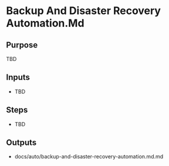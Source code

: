 # Backup And Disaster Recovery Automation.Md

## Purpose

TBD

## Inputs

- TBD

## Steps

- TBD

## Outputs

- docs/auto/backup-and-disaster-recovery-automation.md.md
